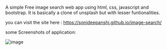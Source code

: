 A simple Free image search web app using html, css, javascript and bootstrap. It is basically a clone of unsplash but with lesser funtionalities.

you can visit the site here : https://sonideepanshi.github.io/image-search/

some Screenshots of application:

![image](https://user-images.githubusercontent.com/106514031/185804340-649e9315-28e7-4e9e-b6aa-cd0f8411b5c0.png)
